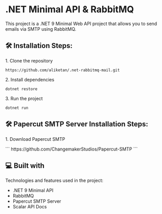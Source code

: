 # .NET Minimal API & RabbitMQ

<p id="description">This project is a .NET 9 Minimal Web API project that allows you to send emails via SMTP using RabbitMQ.</p>

<h2>🛠️ Installation Steps:</h2>

<p>1. Clone the repository</p>

```
https://github.com/aliketan/.net-rabbitmq-mail.git
```

<p>2. Install dependencies</p>

```
dotnet restore
```

<p>3. Run the project</p>

```
dotnet run
```

<h2>🛠️ Papercut SMTP Server Installation Steps:</h2>

<p>1. Download Papercut SMTP</p>
```
https://github.com/ChangemakerStudios/Papercut-SMTP
```

<h2>💻 Built with</h2>

Technologies and features used in the project:

*   .NET 9 Minimal API
*   RabbitMQ
*   Papercut SMTP Server
*   Scalar API Docs
